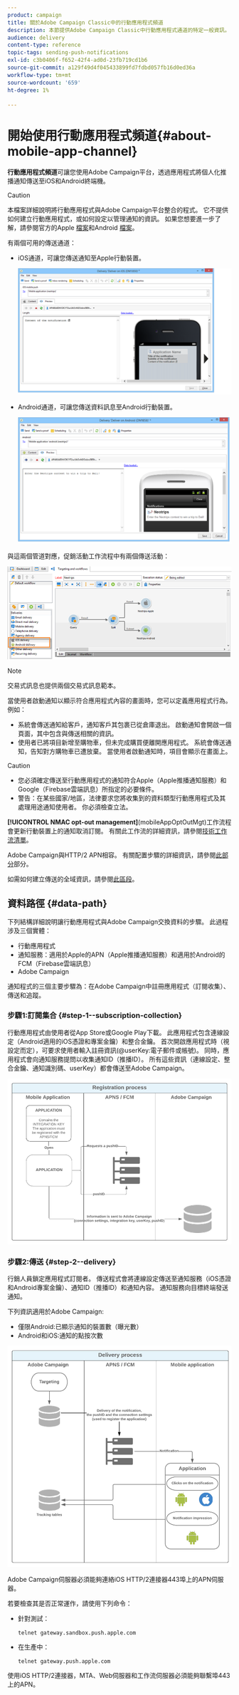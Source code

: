 ```yaml
---
product: campaign
title: 關於Adobe Campaign Classic中的行動應用程式頻道
description: 本節提供Adobe Campaign Classic中行動應用程式通道的特定一般資訊。
audience: delivery
content-type: reference
topic-tags: sending-push-notifications
exl-id: c3b0406f-f652-42f4-ad0d-23fb719cd1b6
source-git-commit: a129f49d4f045433899fd7fdbd057fb16d0ed36a
workflow-type: tm+mt
source-wordcount: '659'
ht-degree: 1%

---
```


# 開始使用行動應用程式頻道{#about-mobile-app-channel}

**行動應用程式頻道**&#x200B;可讓您使用Adobe Campaign平台，透過應用程式將個人化推播通知傳送至iOS和Android終端機。

>[!CAUTION]
>
>本檔案詳細說明將行動應用程式與Adobe Campaign平台整合的程式。 它不提供如何建立行動應用程式，或如何設定以管理通知的資訊。 如果您想要進一步了解，請參閱官方的Apple [檔案](https://developer.apple.com/)和Android [檔案](https://developer.android.com/index.html)。

有兩個可用的傳送通道：

* iOS通道，可讓您傳送通知至Apple行動裝置。

   ![](assets/nmac_intro_2.png)

* Android通道，可讓您傳送資料訊息至Android行動裝置。

   ![](assets/nmac_intro_1.png)

與這兩個管道對應，促銷活動工作流程中有兩個傳送活動：

![](assets/nmac_intro_3.png)


>[!NOTE]
>
>交易式訊息也提供兩個交易式訊息範本。

當使用者啟動通知以顯示符合應用程式內容的畫面時，您可以定義應用程式行為。 例如：

* 系統會傳送通知給客戶，通知客戶其包裹已從倉庫退出。 啟動通知會開啟一個頁面，其中包含與傳送相關的資訊。
* 使用者已將項目新增至購物車，但未完成購買便離開應用程式。 系統會傳送通知，告知對方購物車已遭放棄。 當使用者啟動通知時，項目會顯示在畫面上。

>[!CAUTION]
>
>* 您必須確定傳送至行動應用程式的通知符合Apple（Apple推播通知服務）和Google（Firebase雲端訊息）所指定的必要條件。
>* 警告：在某些國家/地區，法律要求您將收集到的資料類型行動應用程式及其處理用途通知使用者。 你必須檢查立法。


**[!UICONTROL NMAC opt-out management]**(mobileAppOptOutMgt)工作流程會更新行動裝置上的通知取消訂閱。 有關此工作流的詳細資訊，請參閱[技術工作流清單](../../workflow/using/about-technical-workflows.md)。

Adobe Campaign與HTTP/2 APN相容。 有關配置步驟的詳細資訊，請參閱[此部分](configuring-the-mobile-application.md)部分。

如需如何建立傳送的全域資訊，請參閱[此區段](steps-about-delivery-creation-steps.md)。

## 資料路徑 {#data-path}

下列結構詳細說明讓行動應用程式與Adobe Campaign交換資料的步驟。 此過程涉及三個實體：

* 行動應用程式
* 通知服務：適用於Apple的APN（Apple推播通知服務）和適用於Android的FCM（Firebase雲端訊息）
* Adobe Campaign

通知程式的三個主要步驟為：在Adobe Campaign中註冊應用程式（訂閱收集）、傳送和追蹤。

### 步驟1:訂閱集合 {#step-1--subscription-collection}

行動應用程式由使用者從App Store或Google Play下載。 此應用程式包含連線設定（Android適用的iOS憑證和專案金鑰）和整合金鑰。 首次開啟應用程式時（視設定而定），可要求使用者輸入註冊資訊(@userKey:電子郵件或帳號)。 同時，應用程式會向通知服務提問以收集通知ID（推播ID）。 所有這些資訊（連線設定、整合金鑰、通知識別碼、userKey）都會傳送至Adobe Campaign。

![](assets/nmac_register_view.png)

### 步驟2:傳送 {#step-2--delivery}

行銷人員鎖定應用程式訂閱者。 傳送程式會將連線設定傳送至通知服務（iOS憑證和Android專案金鑰）、通知ID（推播ID）和通知內容。 通知服務向目標終端發送通知。

下列資訊適用於Adobe Campaign:

* 僅限Android:已顯示通知的裝置數（曝光數）
* Android和iOS:通知的點按次數

![](assets/nmac_delivery_view.png)

Adobe Campaign伺服器必須能夠連絡iOS HTTP/2連接器443埠上的APN伺服器。

若要檢查其是否正常運作，請使用下列命令：

* 針對測試：

   ```
   telnet gateway.sandbox.push.apple.com
   ```

* 在生產中：

   ```
   telnet gateway.push.apple.com
   ```

使用iOS HTTP/2連接器，MTA、Web伺服器和工作流伺服器必須能夠聯繫埠443上的APN。
